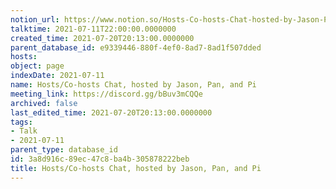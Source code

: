```yaml
---
notion_url: https://www.notion.so/Hosts-Co-hosts-Chat-hosted-by-Jason-Pan-and-Pi-3a8d916c89ec47c8ba4b305878222beb
talktime: 2021-07-11T22:00:00.0000000
created_time: 2021-07-20T20:13:00.0000000
parent_database_id: e9339446-880f-4ef0-8ad7-8ad1f507dded
hosts: 
object: page
indexDate: 2021-07-11
name: Hosts/Co-hosts Chat, hosted by Jason, Pan, and Pi
meeting_link: https://discord.gg/bBuv3mCQQe
archived: false
last_edited_time: 2021-07-20T20:13:00.0000000
tags:
- Talk
- 2021-07-11
parent_type: database_id
id: 3a8d916c-89ec-47c8-ba4b-305878222beb
title: Hosts/Co-hosts Chat, hosted by Jason, Pan, and Pi
---
```





